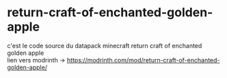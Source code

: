 # return-craft-of-enchanted-golden-apple
c'est le code source du datapack minecraft return craft of enchanted golden apple                   
lien vers modrinth -> https://modrinth.com/mod/return-craft-of-enchanted-golden-apple/
